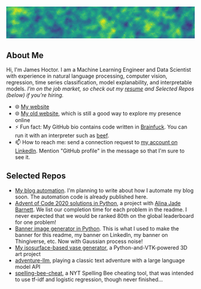 
![image](cover_image.png)

## About Me

Hi, I'm James Hoctor. I am a Machine Learning Engineer and Data Scientist with experience in natural language processing, computer vision, regression, time series classification, model explanability, and interpretable models.
*I’m on the job market, so check out my [resume](https://drive.google.com/file/d/1dtkw-Jbo9DwJQrXAMmUa1jVqRovOlD3d/view?usp=share_link) and Selected Repos (below) if you’re hiring.*

<!-- old versions of this bullet point
- 🔭 I’m currently working on personal projects relating to large language models and fault-tolerant neural networks
- 🔭 I’m currently working on projects in topic modeling, sentiment analysis, and document classification
-->
- 🌐 [My website](https://james.hoctor.xyz/)
- 🌐 [My old website](https://jehoctor.github.io/), which is still a good way to explore my presence online 
- ⚡ Fun fact: My GitHub bio contains code written in [Brainfuck](https://en.wikipedia.org/wiki/Brainfuck). You can run it with an interpreter such as [beef](https://github.com/andreabolognani/beef?tab=readme-ov-file).
- 📫 How to reach me: send a connection request to [my account on LinkedIn](https://www.linkedin.com/in/james-hoctor/). Mention "GitHub profile" in the message so that I'm sure to see it.

<!--
Other bullets I could add one day:

- 🔭 I’m currently working on ...
- 🌱 I’m currently learning ...
- 👯 I’m looking to collaborate on ...
- 🤔 I’m looking for help with ...
- 💬 Ask me about ...
- 📫 How to reach me: ...
- ⚡ Fun fact: ...
-->

## Selected Repos

- [My blog automation](https://github.com/JEHoctor/james.hoctor.xyz). I'm planning to write about how I automate my blog soon. The automation code is already published here.
- [Advent of Code 2020 solutions in Python](https://github.com/alinajadebarnett/AoC2020), a project with [Alina Jade Barnett](https://github.com/alinajadebarnett). We list our completion time for each problem in the readme. I never expected that we would be ranked 80th on the global leaderboard for one problem!
- [Banner image generator in Python](https://github.com/JEHoctor/LinkedIn-Cover-Image). This is what I used to make the banner for this readme, my banner on LinkedIn, my banner on Thingiverse, etc. Now with Gaussian process noise!
- [My isosurface-based vase generator](https://github.com/JEHoctor/isosurface-vase), a Python-and-VTK-powered 3D art project
- [adventure-llm](https://github.com/JEHoctor/adventure-llm), playing a classic text adventure with a large language model API
- [spelling-bee-cheat](https://github.com/JEHoctor/spelling-bee-cheat), a NYT Spelling Bee cheating tool, that was intended to use tf-idf and logistic regression, though never finished...
<!-- old list entries
- [Advent of Code 2017 solutions in Rust](https://github.com/JEHoctor/AoC2017), a current solo project
-->
